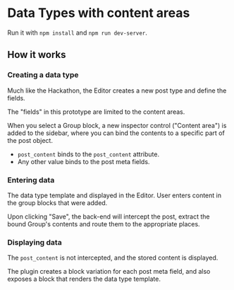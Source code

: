 # Data Types with content areas

Run it with `npm install` and `npm run dev-server`.

## How it works

### Creating a data type

Much like the Hackathon, the Editor creates a new post type and define the fields.

The "fields" in this prototype are limited to the content areas.

When you select a Group block, a new inspector control ("Content area") is added to the sidebar,
where you can bind the contents to a specific part of the post object.

- `post_content` binds to the `post_content` attribute.
- Any other value binds to the post meta fields.

### Entering data

The data type template and displayed in the Editor. User enters content in the group blocks that were added.

Upon clicking "Save", the back-end will intercept the post, extract the bound Group's contents and
route them to the appropriate places.

### Displaying data

The `post_content` is not intercepted, and the stored content is displayed.

The plugin creates a block variation for each post meta field, and also exposes a block that renders the data type template.
